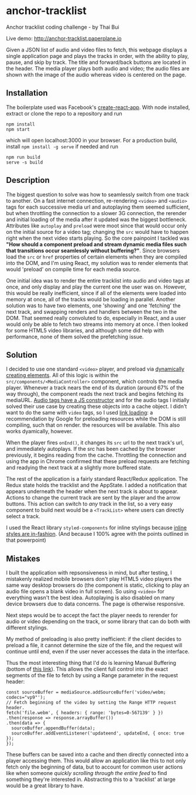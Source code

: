 # anchor-tracklist
Anchor tracklist coding challenge - by Thai Bui

Live demo: http://anchor-tracklist.paperplane.io

Given a JSON list of audio and video files to fetch, this webpage displays a single application page and plays the tracks in order, with the ability to play, pause, and skip by track. The title and forward/back buttons are located in the header. The media player plays both audio and video; the audio files are shown with the image of the audio whereas video is centered on the page.

## Installation

The boilerplate used was Facebook's [create-react-app](https://github.com/facebookincubator/create-react-app). With node installed, extract or clone the repo to a repository and run
```
npm install
npm start
```
which will open localhost:3000 in your browser. For a production build, install `npm install -g serve` if needed and run
```
npm run build
serve -s build
```

## Description
The biggest question to solve was how to seamlessly switch from one track to another. On a fast internet connection, re-rendering `<video>` and `<audio>` tags for each successive media url and autoplaying them seemed sufficient, but when throttling the connection to a slower 3G connection, the rerender and initial loading of the media after it updated was the biggest bottleneck. Attributes like `autoplay` and `preload` were moot since that would occur only on the initial source for a video tag; changing the `src` would have to happen right when the next video starts playing. So the core painpoint I tackled was **"How should a component preload and stream dynamic media files such that transitions occur seamlessly without buffering?"**. Since browsers load the `src` or `href` properties of certain elements when they are compiled into the DOM, and I'm using React, my solution was to render elements that would 'preload' on compile time for each media source.

One initial idea was to render the entire tracklist into audio and video tags at once, and only display and play the current one the user was on. However, this would be really inefficient, since if all of the elements were loaded into memory at once, all of the tracks would be loading in parallel. Another solution was to have two elements, one 'showing' and one 'fetching' the next track, and swapping renders and handlers between the two in the DOM. That seemed really convoluted to do, especially in React, and a user would only be able to fetch two streams into memory at once. I then looked for some HTML5 video libraries, and although some did help with performance, none of them solved the prefetching issue.

## Solution

I decided to use one standard `<video>` player, and preload via [dynamically creating elements](https://developers.google.com/web/updates/2016/03/link-rel-preload). All of this logic is within the `src/components/<MediaController>` component, which controls the media player. Whenever a track nears the end of its duration (around 67% of the way through), the component reads the next track and begins fetching its mediaURL. [Audio tags have a JS constructor](https://stackoverflow.com/questions/31060642/preload-multiple-audio-files) and for the audio tags I initially solved their use case by creating these objects into a cache object. I didn't want to do the same with `video` tags, so I used [link loading](https://developers.google.com/web/fundamentals/media/fast-playback-with-video-preload): a recommendation by Google for preloading resources while the DOM is still compiling, such that on render. the resources will be available. This also works dyamically, however.

When the player fires `onEnd()`, it changes its `src` url to the next track's url, and immediately autoplays. If the src has been cached by the browser previously, it begins reading from the cache. Throttling the connection and using the app in Chrome confirmed that these preload requests are fetching and readying the next track at a slightly more buffered state.

The rest of the application is a fairly standard React/Redux application. The Redux state holds the tracklist and the AppState. I added a notification that appears underneath the header when the next track is about to appear. Actions to change the current track are sent by the player and the arrow buttons. This action can switch to *any* track in the list, so a very easy component to build next would be a `<TrackList>` where users can directly select a track.

I used the React library `styled-components` for inline stylings because [inline styles are in-fashion](https://speakerdeck.com/vjeux/react-css-in-js). (And because I 100% agree with the points outlined in that powerpoint)

## Mistakes

I built the application with repsonsiveness in mind, but after testing, I mistakenly realized mobile browsers don't play HTML5 video players the same way desktop browsers do (the component is static, clicking to play an audio file opens a blank video in full screen). So using `<video>` for everything  wasn't the best idea. Autoplaying is also disabled on many device browsers due to data concerns. The page is otherwise responsive.

Next steps would be to accept the fact the player needs to rerender for audio or video depending on the track, or some library that can do both with different stylings.

My method of preloading is also pretty inefficient: if the client decides to preload a file, it cannot determine the size of the file, and the request will continue until end, even if the user never accesses the data in the interface.

Thus the most interesting thing that I'd do is learning Manual Buffering (bottom of [this link](https://developers.google.com/web/fundamentals/media/fast-playback-with-video-preload)). This allows the client full control into the exact segments of the file to fetch by using a Range parameter in the request header:
```
const sourceBuffer = mediaSource.addSourceBuffer('video/webm; codecs="vp9"');
// Fetch beginning of the video by setting the Range HTTP request header.
fetch('file.webm', { headers: { range: 'bytes=0-567139' } })
.then(response => response.arrayBuffer())
.then(data => {
  sourceBuffer.appendBuffer(data);
  sourceBuffer.addEventListener('updateend', updateEnd, { once: true });
});
```

These buffers can be saved into a cache and then directly connected into a player accessing them. This would allow an application like this to not only fetch only the beginning of data, but to account for common user actions like when someone *quickly scrolling through the entire feed* to find something they're interested in. Abstracting this to a 'tracklist' at large would be a great library to have.

